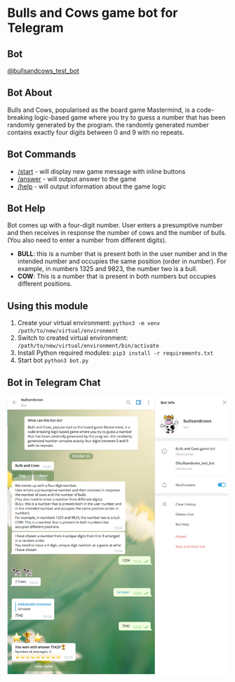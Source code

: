# Bulls and Cows game bot for Telegram

## Bot

[@bullsandcows_test_bot](https://t.me/bullsandcows_test_bot)

## Bot About
Bulls and Cows, popularised as the board game Mastermind, is a code-breaking logic-based game where you try to guess a number that has been randomly generated by the program. the randomly generated number contains exactly four digits between 0 and 9 with no repeats.

## Bot Commands
* [/start]() - will display new game message with inline buttons
* [/answer]() - will output answer to the game
* [/help]() - will output information about the game logic

## Bot Help

Bot comes up with a four-digit number.
User enters a presumptive number and then receives in response the number of cows and the number of bulls.
(You also need to enter a number from different digits).
* **BULL**: this is a number that is present both in the user number and in the intended number and occupies the same position (order in number).
For example, in numbers 1325 and 9823, the number two is a bull.
* **COW**: This is a number that is present in both numbers but occupies different positions.

## Using this module

1. Create your virtual environment:
``python3 -m venv /path/to/new/virtual/environment``
2. Switch to created virtual environment:
``/path/to/new/virtual/environment/bin/activate``
3. Install Python required modules: 
``pip3 install -r requirements.txt``
4. Start bot
``python3 bot.py``

## Bot in Telegram Chat

![Bot Chat](https://github.com/agiplv/bullsandcows/blob/master/bot.PNG?raw=true)